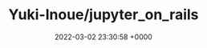 ---
title: "Yuki-Inoue/jupyter_on_rails"
link: "https://github.com/Yuki-Inoue/jupyter_on_rails"
date: "2022-03-02 23:30:58 +0000"
---